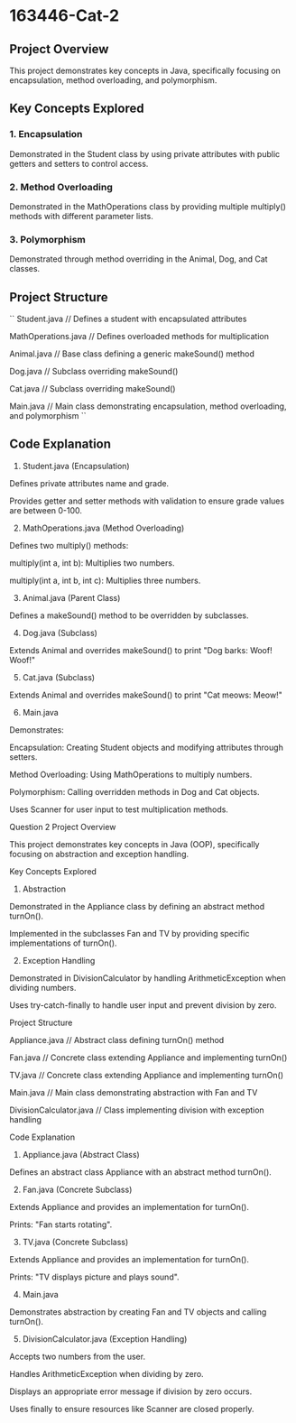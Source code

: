 # 163446-Cat-2
## Project Overview
This project demonstrates key concepts in Java, specifically focusing on encapsulation, method overloading, and polymorphism.

## Key Concepts Explored
### 1. **Encapsulation**
Demonstrated in the Student class by using private attributes with public getters and setters to control access.

### 2. **Method Overloading**
Demonstrated in the MathOperations class by providing multiple multiply() methods with different parameter lists.

### 3. **Polymorphism**
Demonstrated through method overriding in the Animal, Dog, and Cat classes.

## Project Structure

``
Student.java            // Defines a student with encapsulated attributes

MathOperations.java // Defines overloaded methods for multiplication

Animal.java            // Base class defining a generic makeSound() method

Dog.java                // Subclass overriding makeSound()

Cat.java                 // Subclass overriding makeSound()

Main.java               // Main class demonstrating encapsulation, method overloading, and polymorphism
``
## Code Explanation

1. Student.java (Encapsulation)

Defines private attributes name and grade.

Provides getter and setter methods with validation to ensure grade values are between 0-100.

2. MathOperations.java (Method Overloading)

Defines two multiply() methods:

multiply(int a, int b): Multiplies two numbers.

multiply(int a, int b, int c): Multiplies three numbers.

3. Animal.java (Parent Class)

Defines a makeSound() method to be overridden by subclasses.

4. Dog.java (Subclass)

Extends Animal and overrides makeSound() to print "Dog barks: Woof! Woof!"

5. Cat.java (Subclass)

Extends Animal and overrides makeSound() to print "Cat meows: Meow!"

6. Main.java

Demonstrates:

Encapsulation: Creating Student objects and modifying attributes through setters.

Method Overloading: Using MathOperations to multiply numbers.

Polymorphism: Calling overridden methods in Dog and Cat objects.

Uses Scanner for user input to test multiplication methods.

Question 2
Project Overview

This project demonstrates key concepts in Java (OOP), specifically focusing on abstraction and exception handling.

Key Concepts Explored

1. Abstraction

Demonstrated in the Appliance class by defining an abstract method turnOn().

Implemented in the subclasses Fan and TV by providing specific implementations of turnOn().

2. Exception Handling

Demonstrated in DivisionCalculator by handling ArithmeticException when dividing numbers.

Uses try-catch-finally to handle user input and prevent division by zero.

Project Structure

Appliance.java             // Abstract class defining turnOn() method

Fan.java                        // Concrete class extending Appliance and implementing turnOn()

TV.java                          // Concrete class extending Appliance and implementing turnOn()

Main.java                      // Main class demonstrating abstraction with Fan and TV

DivisionCalculator.java  // Class implementing division with exception handling

Code Explanation

1. Appliance.java (Abstract Class)

Defines an abstract class Appliance with an abstract method turnOn().

2. Fan.java (Concrete Subclass)

Extends Appliance and provides an implementation for turnOn().

Prints: "Fan starts rotating".

3. TV.java (Concrete Subclass)

Extends Appliance and provides an implementation for turnOn().

Prints: "TV displays picture and plays sound".

4. Main.java

Demonstrates abstraction by creating Fan and TV objects and calling turnOn().

5. DivisionCalculator.java (Exception Handling)

Accepts two numbers from the user.

Handles ArithmeticException when dividing by zero.

Displays an appropriate error message if division by zero occurs.

Uses finally to ensure resources like Scanner are closed properly.

